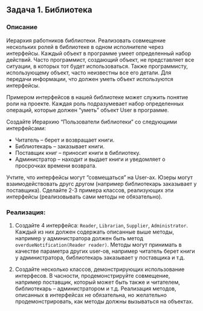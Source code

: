 ## Задача 1. Библиотека
### Описание

Иерархия работников библиотеки. Реализовать совмещение нескольких ролей в библиотеке в одном исполнителе через интерфейсы. Каждый объект в программе умеет определенный набор действий. Часто программист, создающий объект, не представляет все ситуации, в которых тот будет использоваться. Также программисту, использующему объект, часто неизвестны все его детали. Для передачи информации, что должен уметь объект используются интерфейсы.

Примером интерфейсов в нашей библиотеке может служить понятие роли на проекте. Каждая роль подразумевает набор определенных операций, которые должен “уметь” объект User в программе.

Создайте Иерархию “Пользователи библиотеки” со следующими интерфейсами:
* Читатель – берет и возвращает книги.
* Библиотекарь – заказывает книги.
* Поставщик книг – приносит книги в библиотеку.
* Администратор – находит и выдает книги и уведомляет о просрочках времени возврата.

Учтите, что интерфейсы могут “совмещаться” на User-ах. Юзеры могут взаимодействовать другс другом (например библиотекарь заказывает у поставщика). Сделайте 2-3 примера классов, реализующих эти интерфейсы (реализовывать сами методы не обязательно).

### Реализация:
1. Создайте 4 интерфейса: `Reader`, `Librarian`, `Supplier`, `Administrator`. Каждый из них должен содержать описанные выше методы, например у администратора должен быть метод `overdueNotification(Reader reader)`. Методы могут принимать в качестве параметра других user-ов, например читатель берет книги у администратора, библиотекарь заказывает у поставщика и т.д.

2. Создайте несколько классов, демонстрирующих использование интерфесов. В часности, продемонстрируйте совмещение, например поставщик, который может быть также и читателем, библиотекарь – администратором и т.д. Реализация методов, описанных в интерфейсах не обязательна, но желательно продемонстрировать, как методы должны вызываться на объектах.

